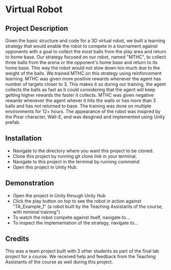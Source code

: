 # **Virtual Robot**

## **Project Description**

  Given the basic structure and code for a 3D virtual robot, we built a learning strategy that would enable the robot to compete in a tournament against opponents with a goal to collect the most balls from the play area and return to home base. Our strategy focused on our robot, named "MTHC", to collect three balls from the arena or the opponent's home base and return to its home base. This way the robot would not slow down too much due to the weight of the balls. We trained MTHC on this strategy using reinforcement learning. MTHC was given more positive rewards whenever the agent has number of targets closer to 3. This makes it so during our training, the agent collects the balls as fast as it could considering that the agent will keep getting higher rewards the faster it collects. MTHC was given negative rewards whenever the agent whever it hits the walls or has more than 3 balls and has not returned to base. The training was done on multiple environments for 12+ hours. The appearance of the robot was insipred by the Pixar character, Wall-E, and was desgined and implemented using Unity prefab.

## **Installation**

- Navigate to the directory where you want this project to be cloned.
- Clone this project by running git clone *link* in your terminal.
- Navigate to this project in the terminal by running *command*.
- Open this project in Unity Hub.

## **Demonstration**
- Open the project in Unity through Unity Hub
- Click the play button on top to see the robot in action against "TA_Example_1" (a robot built by the Teaching Assistants of the course, with minimal training")
- To watch the robot compete against itself, navigate to...
- To inspect the implementation of the strategy, navigate to...

## **Credits**

  This was a team project built with 3 other students as part of the final lab project for a course. We received help and feedback from the Teaching Assistants of the course as well during this project. 
